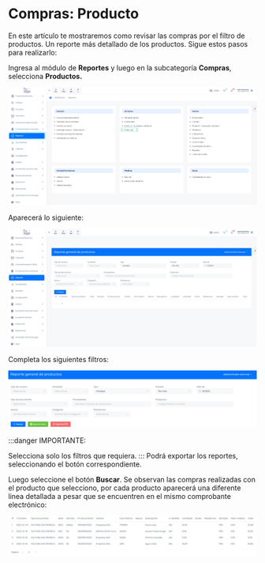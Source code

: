 # Compras: Producto

En este artículo te mostraremos como revisar las compras por el filtro de productos. Un reporte más detallado de los productos. Sigue estos pasos para realizarlo:

Ingresa al módulo de **Reportes** y luego en la subcategoría **Compras**, selecciona **Productos.**

![Alt text](img/Compras_productos_01.jpg)

Aparecerá lo siguiente:

![Alt text](img/Compras_productos_02.jpg)

Completa los siguientes filtros:

![Alt text](img/Compras_productos_03.jpg)

:::danger IMPORTANTE:

Selecciona solo los filtros que requiera.
:::
Podrá exportar los reportes, seleccionando el botón correspondiente.

Luego seleccione el botón **Buscar**. Se observan las compras realizadas con el producto que selecciono, por cada producto aparecerá una diferente linea detallada a pesar que se encuentren en el mismo comprobante electrónico:

![Alt text](img/Compras_productos_04.jpg)